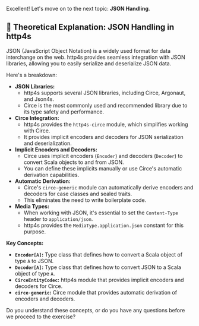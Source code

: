 Excellent! Let's move on to the next topic: **JSON Handling**.

## 📖 Theoretical Explanation: JSON Handling in http4s

JSON (JavaScript Object Notation) is a widely used format for data interchange on the web. http4s provides seamless integration with JSON libraries, allowing you to easily serialize and deserialize JSON data.

Here's a breakdown:

- **JSON Libraries:**
    - http4s supports several JSON libraries, including Circe, Argonaut, and Json4s.
    - Circe is the most commonly used and recommended library due to its type safety and performance.
- **Circe Integration:**
    - http4s provides the `http4s-circe` module, which simplifies working with Circe.
    - It provides implicit encoders and decoders for JSON serialization and deserialization.
- **Implicit Encoders and Decoders:**
    - Circe uses implicit encoders (`Encoder`) and decoders (`Decoder`) to convert Scala objects to and from JSON.
    - You can define these implicits manually or use Circe's automatic derivation capabilities.
- **Automatic Derivation:**
    - Circe's `circe-generic` module can automatically derive encoders and decoders for case classes and sealed traits.
    - This eliminates the need to write boilerplate code.
- **Media Types:**
    - When working with JSON, it's essential to set the `Content-Type` header to `application/json`.
    - http4s provides the `MediaType.application.json` constant for this purpose.

**Key Concepts:**

- **`Encoder[A]`:** Type class that defines how to convert a Scala object of type `A` to JSON.
- **`Decoder[A]`:** Type class that defines how to convert JSON to a Scala object of type `A`.
- **`CirceEntityCodec`:** http4s module that provides implicit encoders and decoders for Circe.
- **`circe-generic`:** Circe module that provides automatic derivation of encoders and decoders.

Do you understand these concepts, or do you have any questions before we proceed to the exercise?
